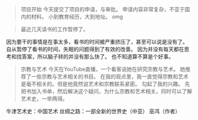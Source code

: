 > 项目开始
今天提交了项目的申请，与审批。
申请内容非常复杂，不亚于国内的材料。
小到教育经历，大到地址。
omg

> 最近几天读书的工作暂停了。

因为要干的事情是在事太多，看书的时间被严重挤压了，甚至可以说是没有了。
自从暂停了看书的时间，失眠的问题得到了有效的改善。
因为并没有每天都在思考和找答案，所以脑子转的并没有那么快了。
也不知道算不算是个好事。

> 宗教与艺术
今天在YouTube直播，一个看客说她在研究宗教与艺术。
她推荐了一些宗教与艺术相关的书目。
在我的观点里，我一直觉得宗教和艺术是毫不相关的。但是他竟然说艺术和宗教联系紧密。
勾起了我的兴趣。
先把书加入书单，然后解决这个疑问，为什么宗教和艺术相关。同时可以了解艺术史，一举两得。

牛津艺术史：中国艺术
丝绸之路：一部全新的世界史（中亚）
巫鸿（作者）
